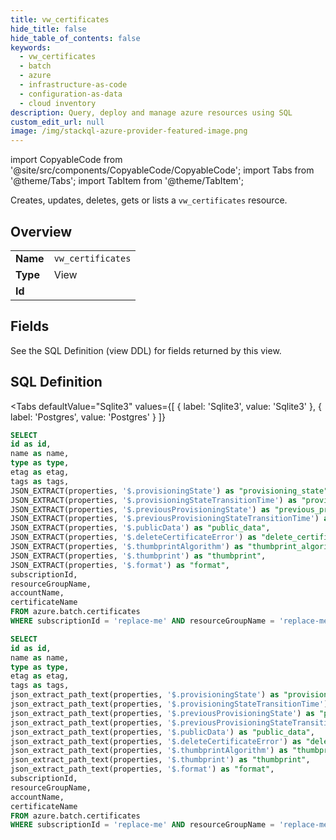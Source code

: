 ```yaml
--- 
title: vw_certificates
hide_title: false
hide_table_of_contents: false
keywords:
  - vw_certificates
  - batch
  - azure
  - infrastructure-as-code
  - configuration-as-data
  - cloud inventory
description: Query, deploy and manage azure resources using SQL
custom_edit_url: null
image: /img/stackql-azure-provider-featured-image.png
---
```


import CopyableCode from '@site/src/components/CopyableCode/CopyableCode';
import Tabs from '@theme/Tabs';
import TabItem from '@theme/TabItem';

Creates, updates, deletes, gets or lists a <code>vw_certificates</code> resource.

## Overview
<table><tbody>
<tr><td><b>Name</b></td><td><code>vw_certificates</code></td></tr>
<tr><td><b>Type</b></td><td>View</td></tr>
<tr><td><b>Id</b></td><td><CopyableCode code="azure.batch.vw_certificates" /></td></tr>
</tbody></table>

## Fields

See the SQL Definition (view DDL) for fields returned by this view.

## SQL Definition

<Tabs
defaultValue="Sqlite3"
values={[
{ label: 'Sqlite3', value: 'Sqlite3' },
{ label: 'Postgres', value: 'Postgres' }
]}
>
<TabItem value="Sqlite3">

```sql
SELECT
id as id,
name as name,
type as type,
etag as etag,
tags as tags,
JSON_EXTRACT(properties, '$.provisioningState') as "provisioning_state",
JSON_EXTRACT(properties, '$.provisioningStateTransitionTime') as "provisioning_state_transition_time",
JSON_EXTRACT(properties, '$.previousProvisioningState') as "previous_provisioning_state",
JSON_EXTRACT(properties, '$.previousProvisioningStateTransitionTime') as "previous_provisioning_state_transition_time",
JSON_EXTRACT(properties, '$.publicData') as "public_data",
JSON_EXTRACT(properties, '$.deleteCertificateError') as "delete_certificate_error",
JSON_EXTRACT(properties, '$.thumbprintAlgorithm') as "thumbprint_algorithm",
JSON_EXTRACT(properties, '$.thumbprint') as "thumbprint",
JSON_EXTRACT(properties, '$.format') as "format",
subscriptionId,
resourceGroupName,
accountName,
certificateName
FROM azure.batch.certificates
WHERE subscriptionId = 'replace-me' AND resourceGroupName = 'replace-me' AND accountName = 'replace-me';
```

</TabItem>
<TabItem value="Postgres">

```sql
SELECT
id as id,
name as name,
type as type,
etag as etag,
tags as tags,
json_extract_path_text(properties, '$.provisioningState') as "provisioning_state",
json_extract_path_text(properties, '$.provisioningStateTransitionTime') as "provisioning_state_transition_time",
json_extract_path_text(properties, '$.previousProvisioningState') as "previous_provisioning_state",
json_extract_path_text(properties, '$.previousProvisioningStateTransitionTime') as "previous_provisioning_state_transition_time",
json_extract_path_text(properties, '$.publicData') as "public_data",
json_extract_path_text(properties, '$.deleteCertificateError') as "delete_certificate_error",
json_extract_path_text(properties, '$.thumbprintAlgorithm') as "thumbprint_algorithm",
json_extract_path_text(properties, '$.thumbprint') as "thumbprint",
json_extract_path_text(properties, '$.format') as "format",
subscriptionId,
resourceGroupName,
accountName,
certificateName
FROM azure.batch.certificates
WHERE subscriptionId = 'replace-me' AND resourceGroupName = 'replace-me' AND accountName = 'replace-me';
```

</TabItem>
</Tabs>
